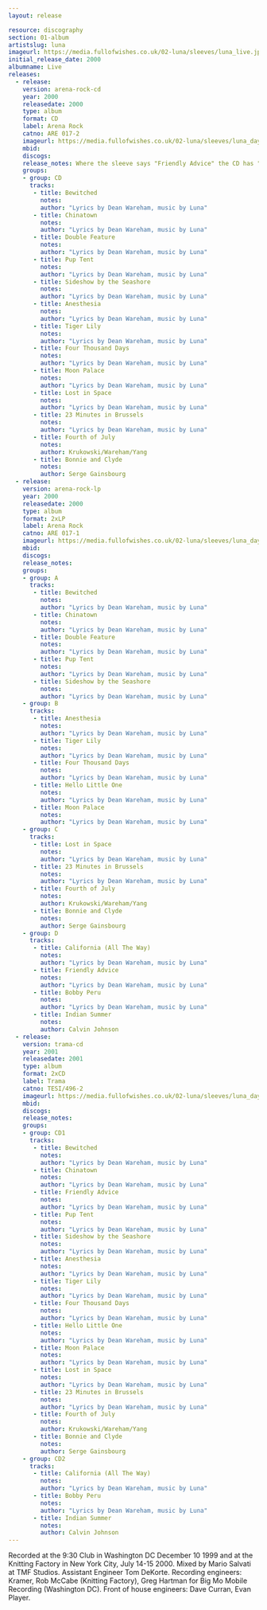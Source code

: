 ```yaml
---
layout: release

resource: discography
section: 01-album
artistslug: luna
imageurl: https://media.fullofwishes.co.uk/02-luna/sleeves/luna_live.jpg
initial_release_date: 2000
albumname: Live
releases:
  - release:
    version: arena-rock-cd
    year: 2000
    releasedate: 2000
    type: album
    format: CD
    label: Arena Rock
    catno: ARE 017-2
    imageurl: https://media.fullofwishes.co.uk/02-luna/sleeves/luna_days.jpg
    mbid:
    discogs:
    release_notes: Where the sleeve says "Friendly Advice" the CD has "Double Feature".
    groups:
    - group: CD
      tracks:
       - title: Bewitched
         notes:
         author: "Lyrics by Dean Wareham, music by Luna"
       - title: Chinatown
         notes:
         author: "Lyrics by Dean Wareham, music by Luna"
       - title: Double Feature
         notes:
         author: "Lyrics by Dean Wareham, music by Luna"
       - title: Pup Tent
         notes:
         author: "Lyrics by Dean Wareham, music by Luna"
       - title: Sideshow by the Seashore
         notes:
         author: "Lyrics by Dean Wareham, music by Luna"
       - title: Anesthesia
         notes:
         author: "Lyrics by Dean Wareham, music by Luna"
       - title: Tiger Lily
         notes:
         author: "Lyrics by Dean Wareham, music by Luna"
       - title: Four Thousand Days
         notes:
         author: "Lyrics by Dean Wareham, music by Luna"
       - title: Moon Palace
         notes:
         author: "Lyrics by Dean Wareham, music by Luna"
       - title: Lost in Space
         notes:
         author: "Lyrics by Dean Wareham, music by Luna"
       - title: 23 Minutes in Brussels
         notes:
         author: "Lyrics by Dean Wareham, music by Luna"
       - title: Fourth of July
         notes:
         author: Krukowski/Wareham/Yang
       - title: Bonnie and Clyde
         notes:
         author: Serge Gainsbourg
  - release:
    version: arena-rock-lp
    year: 2000
    releasedate: 2000
    type: album
    format: 2xLP
    label: Arena Rock
    catno: ARE 017-1
    imageurl: https://media.fullofwishes.co.uk/02-luna/sleeves/luna_days.jpg
    mbid:
    discogs:
    release_notes:
    groups:
    - group: A
      tracks:
       - title: Bewitched
         notes:
         author: "Lyrics by Dean Wareham, music by Luna"
       - title: Chinatown
         notes:
         author: "Lyrics by Dean Wareham, music by Luna"
       - title: Double Feature
         notes:
         author: "Lyrics by Dean Wareham, music by Luna"
       - title: Pup Tent
         notes:
         author: "Lyrics by Dean Wareham, music by Luna"
       - title: Sideshow by the Seashore
         notes:
         author: "Lyrics by Dean Wareham, music by Luna"
    - group: B
      tracks:
       - title: Anesthesia
         notes:
         author: "Lyrics by Dean Wareham, music by Luna"
       - title: Tiger Lily
         notes:
         author: "Lyrics by Dean Wareham, music by Luna"
       - title: Four Thousand Days
         notes:
         author: "Lyrics by Dean Wareham, music by Luna"
       - title: Hello Little One
         notes:
         author: "Lyrics by Dean Wareham, music by Luna"
       - title: Moon Palace
         notes:
         author: "Lyrics by Dean Wareham, music by Luna"
    - group: C
      tracks:
       - title: Lost in Space
         notes:
         author: "Lyrics by Dean Wareham, music by Luna"
       - title: 23 Minutes in Brussels
         notes:
         author: "Lyrics by Dean Wareham, music by Luna"
       - title: Fourth of July
         notes:
         author: Krukowski/Wareham/Yang
       - title: Bonnie and Clyde
         notes:
         author: Serge Gainsbourg
    - group: D
      tracks:
       - title: California (All The Way)
         notes:
         author: "Lyrics by Dean Wareham, music by Luna"
       - title: Friendly Advice
         notes:
         author: "Lyrics by Dean Wareham, music by Luna"
       - title: Bobby Peru
         notes:
         author: "Lyrics by Dean Wareham, music by Luna"
       - title: Indian Summer
         notes:
         author: Calvin Johnson
  - release:
    version: trama-cd
    year: 2001
    releasedate: 2001
    type: album
    format: 2xCD
    label: Trama
    catno: TESI/496-2
    imageurl: https://media.fullofwishes.co.uk/02-luna/sleeves/luna_days.jpg
    mbid:
    discogs:
    release_notes:
    groups:
    - group: CD1
      tracks:
       - title: Bewitched
         notes:
         author: "Lyrics by Dean Wareham, music by Luna"
       - title: Chinatown
         notes:
         author: "Lyrics by Dean Wareham, music by Luna"
       - title: Friendly Advice
         notes:
         author: "Lyrics by Dean Wareham, music by Luna"
       - title: Pup Tent
         notes:
         author: "Lyrics by Dean Wareham, music by Luna"
       - title: Sideshow by the Seashore
         notes:
         author: "Lyrics by Dean Wareham, music by Luna"
       - title: Anesthesia
         notes:
         author: "Lyrics by Dean Wareham, music by Luna"
       - title: Tiger Lily
         notes:
         author: "Lyrics by Dean Wareham, music by Luna"
       - title: Four Thousand Days
         notes:
         author: "Lyrics by Dean Wareham, music by Luna"
       - title: Hello Little One
         notes:
         author: "Lyrics by Dean Wareham, music by Luna"
       - title: Moon Palace
         notes:
         author: "Lyrics by Dean Wareham, music by Luna"
       - title: Lost in Space
         notes:
         author: "Lyrics by Dean Wareham, music by Luna"
       - title: 23 Minutes in Brussels
         notes:
         author: "Lyrics by Dean Wareham, music by Luna"
       - title: Fourth of July
         notes:
         author: Krukowski/Wareham/Yang
       - title: Bonnie and Clyde
         notes:
         author: Serge Gainsbourg
    - group: CD2
      tracks:
       - title: California (All The Way)
         notes:
         author: "Lyrics by Dean Wareham, music by Luna"
       - title: Bobby Peru
         notes:
         author: "Lyrics by Dean Wareham, music by Luna"
       - title: Indian Summer
         notes:
         author: Calvin Johnson
---
```

Recorded at the 9:30 Club in Washington DC December 10 1999 and at the Knitting Factory in New York City, July 14-15 2000.
Mixed by Mario Salvati at TMF Studios.
Assistant Engineer Tom DeKorte.
Recording engineers: Kramer, Rob McCabe (Knitting Factory), Greg Hartman for Big Mo Mobile Recording (Washington DC).
Front of house engineers: Dave Curran, Evan Player.
